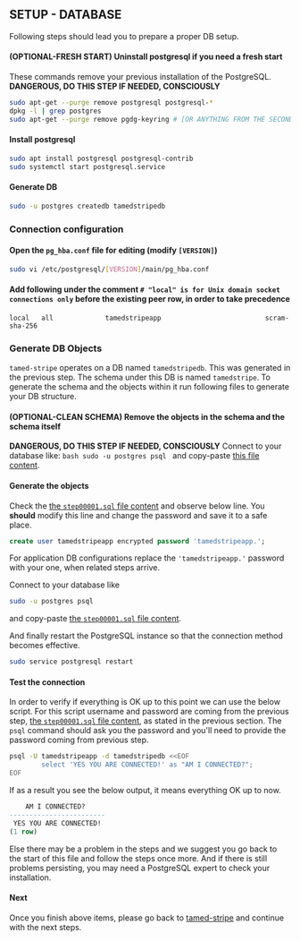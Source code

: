 ## SETUP - DATABASE

Following steps should lead you to prepare a proper DB setup.

#### (OPTIONAL-FRESH START) Uninstall postgresql if you need a fresh start

These commands remove your previous installation of the PostgreSQL. **DANGEROUS, DO THIS STEP IF NEEDED, CONSCIOUSLY**
```bash
sudo apt-get --purge remove postgresql postgresql-*
dpkg -l | grep postgres
sudo apt-get --purge remove pgdg-keyring # [OR ANYTHING FROM THE SECOND COLUMN FROM ABOVE COMMAND]
```

#### Install postgresql

```bash
sudo apt install postgresql postgresql-contrib
sudo systemctl start postgresql.service
```

#### Generate DB

```bash
sudo -u postgres createdb tamedstripedb
```

### Connection configuration

#### Open the `pg_hba.conf` file for editing (modify `[VERSION]`)
```bash
sudo vi /etc/postgresql/[VERSION]/main/pg_hba.conf
```
#### Add following under the comment `# "local" is for Unix domain socket connections only` **before the existing peer row, in order to take precedence**
```
local   all             tamedstripeapp                          scram-sha-256
```

### Generate DB Objects

`tamed-stripe` operates on a DB named `tamedstripedb`. This was generated in the previous step. The schema under this DB is named `tamedstripe`. To generate the schema and the objects within it run following files to generate your DB structure.

#### (OPTIONAL-CLEAN SCHEMA) Remove the objects in the schema and the schema itself

**DANGEROUS, DO THIS STEP IF NEEDED, CONSCIOUSLY**
Connect to your database like:
	```bash
	sudo -u postgres psql
	```
and copy-paste [this file content](step00000.sql).

#### Generate the objects

Check the [the `step00001.sql` file content](step00001.sql) and observe below line. You **should** modify this line and change the password and save it to a safe place.

```sql
create user tamedstripeapp encrypted password 'tamedstripeapp.';
```

For application DB configurations replace the `'tamedstripeapp.'`  password with your one, when related steps arrive.

Connect to your database like
```bash
sudo -u postgres psql
```
and copy-paste [the `step00001.sql` file content](step00001.sql).

And finally restart the PostgreSQL instance so that the connection method becomes effective.

```bash
sudo service postgresql restart
```

#### Test the connection

In order to verify if everything is OK up to this point we can use the below script. For this script username and password are coming from the previous step, [the `step00001.sql` file content](step00001.sql), as stated in the previous section. The `psql` command should ask you the password and you'll need to provide the password coming from previous step.

```bash
psql -U tamedstripeapp -d tamedstripedb <<EOF
        select 'YES YOU ARE CONNECTED!' as "AM I CONNECTED?";
EOF
```

If as a result you see the below output, it means everything OK up to now.

```sql
    AM I CONNECTED?
------------------------
 YES YOU ARE CONNECTED!
(1 row)
```

Else there may be a problem in the steps and we suggest you go back to the start of this file and follow the steps once more. And if there is still problems persisting, you may need a PostgreSQL expert to check your installation.

#### Next

Once you finish above items, please go back to [tamed-stripe](https://github.com/MehmetKaplan/tamed-stripe) and continue with the next steps.
